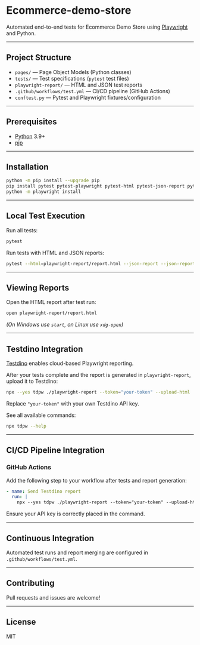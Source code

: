 # Ecommerce-demo-store
Automated end-to-end tests for Ecommerce Demo Store using [Playwright](https://playwright.dev/) and Python.

---

## Project Structure

- `pages/` — Page Object Models (Python classes)
- `tests/` — Test specifications (`pytest` test files)
- `playwright-report/` — HTML and JSON test reports
- `.github/workflows/test.yml` — CI/CD pipeline (GitHub Actions)
- `conftest.py` — Pytest and Playwright fixtures/configuration

---

## Prerequisites

- [Python](https://www.python.org/) 3.9+
- [pip](https://pip.pypa.io/en/stable/)

---

## Installation

```sh
python -m pip install --upgrade pip
pip install pytest pytest-playwright pytest-html pytest-json-report python-dotenv
python -m playwright install
```

---

## Local Test Execution

Run all tests:
```sh
pytest
```

Run tests with HTML and JSON reports:
```sh
pytest --html=playwright-report/report.html --json-report --json-report-file=playwright-report/report.json
```

---

## Viewing Reports

Open the HTML report after test run:
```sh
open playwright-report/report.html
```
*(On Windows use `start`, on Linux use `xdg-open`)*

---

## Testdino Integration

[Testdino](https://testdino.com/) enables cloud-based Playwright reporting.

After your tests complete and the report is generated in `playwright-report`, upload it to Testdino:

```sh
npx --yes tdpw ./playwright-report --token="your-token" --upload-html
```

Replace `"your-token"` with your own Testdino API key.

See all available commands:
```sh
npx tdpw --help
```

---

## CI/CD Pipeline Integration

### GitHub Actions

Add the following step to your workflow after tests and report generation:

```yaml
- name: Send Testdino report
  run: |
    npx --yes tdpw ./playwright-report --token="your-token" --upload-html
```

Ensure your API key is correctly placed in the command.

---

## Continuous Integration

Automated test runs and report merging are configured in `.github/workflows/test.yml`.

---

## Contributing

Pull requests and issues are welcome!

---

## License

MIT
